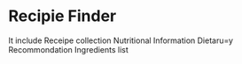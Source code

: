# Recipie Finder
It include
Receipe collection
Nutritional Information
Dietaru=y Recommondation
Ingredients list
